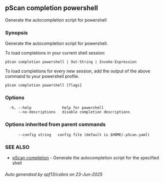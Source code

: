 ## pScan completion powershell

Generate the autocompletion script for powershell

### Synopsis

Generate the autocompletion script for powershell.

To load completions in your current shell session:

	pScan completion powershell | Out-String | Invoke-Expression

To load completions for every new session, add the output of the above command
to your powershell profile.


```
pScan completion powershell [flags]
```

### Options

```
  -h, --help              help for powershell
      --no-descriptions   disable completion descriptions
```

### Options inherited from parent commands

```
      --config string   config file (default is $HOME/.pScan.yaml)
```

### SEE ALSO

* [pScan completion](pScan_completion.md)	 - Generate the autocompletion script for the specified shell

###### Auto generated by spf13/cobra on 23-Jun-2025
